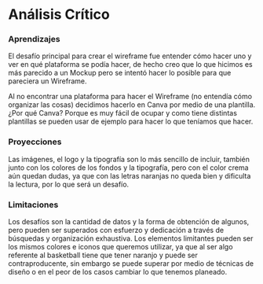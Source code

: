 # Análisis Crítico

### Aprendizajes
El desafío principal para crear el wireframe fue entender cómo hacer uno y ver en qué plataforma se podía hacer, de hecho creo que lo que hicimos es más parecido a un Mockup pero se intentó hacer lo posible para que pareciera un Wireframe. 

Al no encontrar una plataforma para hacer el Wireframe (no entendía cómo organizar las cosas) decidimos hacerlo en Canva por medio de una plantilla. ¿Por qué Canva? Porque es muy fácil de ocupar y como tiene distintas plantillas se pueden usar de ejemplo para hacer lo que teníamos que hacer. 

### Proyecciones
Las imágenes, el logo y la tipografía son lo más sencillo de incluir, también junto con los colores de los fondos y la tipografía, pero con el color crema aún quedan dudas, ya que con las letras naranjas no queda bien y dificulta la lectura, por lo que será un desafío.

### Limitaciones
Los desafíos son la cantidad de datos y la forma de obtención de algunos, pero pueden ser superados con esfuerzo y dedicación a través de búsquedas y organización exhaustiva. Los elementos limitantes pueden ser los mismos colores e iconos que queremos utilizar, ya que al ser algo referente al basketball tiene que tener naranjo y puede ser contraproducente, sin embargo se puede superar por medio de técnicas de diseño o en el peor de los casos cambiar lo que tenemos planeado. 
